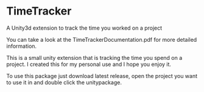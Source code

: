 # TimeTracker
A Unity3d extension to track the time you worked on a project

You can take a look at the TimeTrackerDocumentation.pdf for more detailed information.

This is a small unity extension that is tracking the time you spend on a project. I created this for my personal use and I hope you enjoy it.

To use this package just download latest release, open the project you want to use it in and double click the unitypackage.
